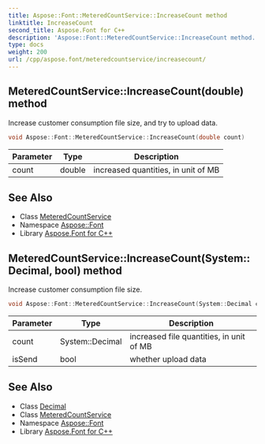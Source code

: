 ```yaml
---
title: Aspose::Font::MeteredCountService::IncreaseCount method
linktitle: IncreaseCount
second_title: Aspose.Font for C++
description: 'Aspose::Font::MeteredCountService::IncreaseCount method. Increase customer consumption file size, and try to upload data in C++.'
type: docs
weight: 200
url: /cpp/aspose.font/meteredcountservice/increasecount/
---
```

## MeteredCountService::IncreaseCount(double) method


Increase customer consumption file size, and try to upload data.

```cpp
void Aspose::Font::MeteredCountService::IncreaseCount(double count)
```


| Parameter | Type | Description |
| --- | --- | --- |
| count | double | increased quantities, in unit of MB |

## See Also

* Class [MeteredCountService](../)
* Namespace [Aspose::Font](../../)
* Library [Aspose.Font for C++](../../../)
## MeteredCountService::IncreaseCount(System::Decimal, bool) method


Increase customer consumption file size.

```cpp
void Aspose::Font::MeteredCountService::IncreaseCount(System::Decimal count, bool isSend)
```


| Parameter | Type | Description |
| --- | --- | --- |
| count | System::Decimal | increased file quantities, in unit of MB |
| isSend | bool | whether upload data |

## See Also

* Class [Decimal](../../../system/decimal/)
* Class [MeteredCountService](../)
* Namespace [Aspose::Font](../../)
* Library [Aspose.Font for C++](../../../)
